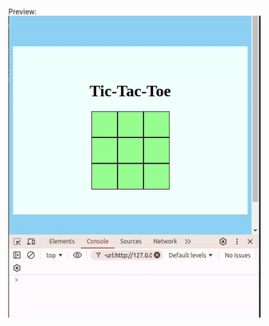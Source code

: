 Preview:
<img src="https://github.com/bellitabellota/Tic-Tac-Toe-with-nested-array/blob/main/Tic%20Tac%20Toe.gif">
